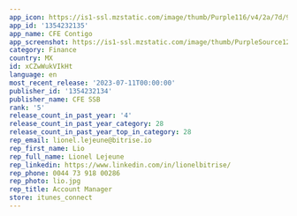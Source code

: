 ```yaml
---
app_icon: https://is1-ssl.mzstatic.com/image/thumb/Purple116/v4/2a/7d/98/2a7d9847-ad67-8adb-7ff1-0c4e5f0ff692/AppIcon-0-1x_U007emarketing-0-7-0-85-220.png/1024x1024bb.png
app_id: '1354232135'
app_name: CFE Contigo
app_screenshot: https://is1-ssl.mzstatic.com/image/thumb/PurpleSource122/v4/bf/bf/92/bfbf9238-f435-5f34-69b4-55be7b4f4a34/81b6d31e-0876-414d-830f-3330a02b0cb6_1242x2688bb__U00281_U0029.png/1242x2688bb.png
category: Finance
country: MX
id: xCZwWukVIkHt
language: en
most_recent_release: '2023-07-11T00:00:00'
publisher_id: '1354232134'
publisher_name: CFE SSB
rank: '5'
release_count_in_past_year: '4'
release_count_in_past_year_category: 28
release_count_in_past_year_top_in_category: 28
rep_email: lionel.lejeune@bitrise.io
rep_first_name: Lio
rep_full_name: Lionel Lejeune
rep_linkedin: https://www.linkedin.com/in/lionelbitrise/
rep_phone: 0044 73 918 00286
rep_photo: lio.jpg
rep_title: Account Manager
store: itunes_connect
---
```

